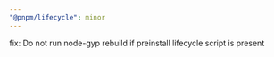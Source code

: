 ```yaml
---
"@pnpm/lifecycle": minor
---
```


fix: Do not run node-gyp rebuild if preinstall lifecycle script is present
